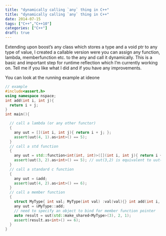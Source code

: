 ```yaml
---
title: "dynamically calling `any` thing in C++"
title: "dynamically calling `any` thing in C++"
date: 2014-07-15
tags: ["C++","C++10"]
categories: ["C++"]
draft: true
---
```



Extending upon boost’s any class which stores a type and a void ptr to any type of value, I created a callable version were you can assign any function, lambda, memberfunction etc. to the any and call it dynamically. This is a basic and important step for runtime reflection which I’m currently working on. Tell me if you like what I did and if you have any improvements.

You can look at the running example at ideone

```C++
// example
#include<assert.h>
using namespace nspace;
int add(int i, int j){
  return i + j;
}
int main(){

  // call a lambda (or any other functor)
  {
    any uut = [](int i, int j){ return i + j; };
    assert(uut(4, 1).as<int>() == 5);
  }
  // call a std function
  {
    any uut = std::function<int(int, int)>([](int i, int j){ return i + j; });
    assert(uut(3, 2).as<int>() == 5); // uut(3,2) is equivalent to uut({3,2}), uut(std::vector<any>{3,2})
  }
  // call a standard c function
  {
    any uut = &add;
    assert(uut(4, 2).as<int>() == 6);
  }
  // call a member function
  {
    struct MyType{ int val; MyType(int val) :val(val){} int add(int i, int j){ return i + j + val; } };
    any uut = &MyType::add;
    // need to specify an object to bind for member function pointer
    auto result = uut(std::make_shared<MyType>(3), 2, 1);
    assert(result.as<int>() == 6);
  }
}
```